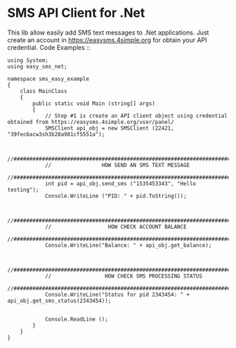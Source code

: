 SMS API Client for .Net
=======================

This lib allow easily add SMS text messages to .Net applications. Just create an account in
https://easysms.4simple.org for obtain your API credential.
Code Examples ::

    using System;
	using easy_sms_net;

	namespace sms_easy_example
	{
		class MainClass
		{
			public static void Main (string[] args)
			{
				// Step #1 is create an API client object using credential obtained from https://easysms.4simple.org/user/panel/
				SMSClient api_obj = new SMSClient (22421, "39fec6acw3sh3b28a981cf5551a");


				//##########################################################################
				//                HOW SEND AN SMS TEXT MESSAGE
				//##########################################################################
				int pid = api_obj.send_sms ("1535453343", "Hello testing");
				Console.WriteLine ("PID: " + pid.ToString());


				//##########################################################################
				//	                HOW CHECK ACCOUNT BALANCE
				//##########################################################################
				Console.WriteLine("Balance: " + api_obj.get_balance);


				//##########################################################################
				//                 HOW CHECK SMS PROCESSING STATUS
				//##########################################################################
				Console.WriteLine("Status for pid 2343454: " + api_obj.get_sms_status(2343454));


				Console.ReadLine ();
			}
		}
	}
	
